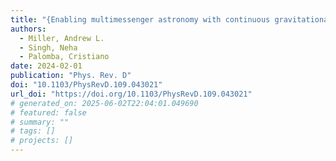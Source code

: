 ```yaml
---
title: "{Enabling multimessenger astronomy with continuous gravitational waves: Early warning and sky localization of binary neutron stars in the Einstein Telescope}"
authors:
  - Miller, Andrew L.
  - Singh, Neha
  - Palomba, Cristiano
date: 2024-02-01
publication: "Phys. Rev. D"
doi: "10.1103/PhysRevD.109.043021"
url_doi: "https://doi.org/10.1103/PhysRevD.109.043021"
# generated_on: 2025-06-02T22:04:01.049690
# featured: false
# summary: ""
# tags: []
# projects: []
---
```


